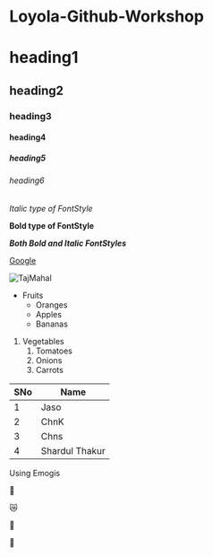 # Loyola-Github-Workshop
# heading1
## heading2
### heading3
#### heading4
##### heading5
###### heading6
*Italic type of FontStyle*

**Bold type of FontStyle**

***Both Bold and Italic FontStyles***

[Google](https://google.com/)

![TajMahal](https://www.thoughtco.com/thmb/l6mjGqVnMW8z53UcD86DE16ZG5c=/2576x2576/smart/filters:no_upscale()/sunrise-at-taj-mahal--agra--uttar-pradash--india-583682538-5b91840bc9e77c0050bdc67b.jpg)

* Fruits
  * Oranges
  * Apples
  * Bananas
1. Vegetables
   1.  Tomatoes
   2.  Onions
   3.  Carrots

SNo|Name
----|----
1|Jaso
2|ChnK
3|Chns
4|Shardul Thakur

Using Emogis

🐒

😿

💏

📸

